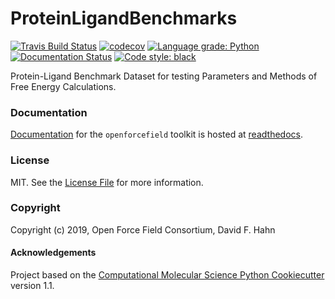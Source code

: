 ProteinLigandBenchmarks
==============================
[//]: # (Badges)
[![Travis Build Status](https://travis-ci.org/openforcefield/PLBenchmarks.svg?branch=master)](https://travis-ci.org/openforcefield/PLBenchmarks)
[![codecov](https://codecov.io/gh/openforcefield/PLBenchmarks/branch/master/graph/badge.svg)](https://codecov.io/gh/openforcefield/PLBenchmarks)
[![Language grade: Python](https://img.shields.io/lgtm/grade/python/g/openforcefield/PLBenchmarks.svg?logo=lgtm&logoWidth=18)](https://lgtm.com/projects/g/openforcefield/PLBenchmarks/context:python)
[![Documentation Status](https://readthedocs.org/projects/plbenchmarks/badge/?version=latest)](https://plbenchmarks.readthedocs.io/en/latest/?badge=latest)
[![Code style: black](https://img.shields.io/badge/code%20style-black-000000.svg)](https://github.com/psf/black)

Protein-Ligand Benchmark Dataset for testing Parameters and Methods of Free Energy Calculations.

### Documentation

[Documentation](https://plbenchmarks.readthedocs.io/en/latest/) for the `openforcefield` toolkit is hosted at [readthedocs](https://plbenchmarks.readthedocs.io/en/latest/).

### License

MIT. See the [License File](LICENSE) for more information.

### Copyright

Copyright (c) 2019, Open Force Field Consortium, David F. Hahn


#### Acknowledgements

Project based on the
[Computational Molecular Science Python Cookiecutter](https://github.com/molssi/cookiecutter-cms) version 1.1.
